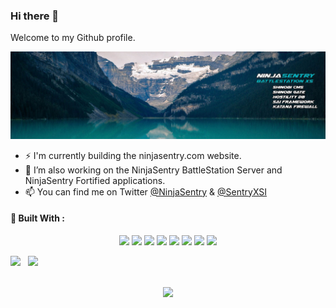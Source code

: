 ### Hi there 👋

Welcome to my Github profile.

![NinjaSentry BattleStation](img/ninjasentry-background-battlestation-xs.jpg)

- ⚡ I'm currently building the ninjasentry.com website.
- 🔭 I’m also working on the NinjaSentry BattleStation Server and NinjaSentry Fortified applications.
- 📫 You can find me on Twitter [@NinjaSentry](https://twitter.com/NinjaSentry) & [@SentryXSI](https://twitter.com/SentryXSI)


#### :jack_o_lantern: Built With :

<p align="center">
<img src="https://cdn.jsdelivr.net/gh/devicons/devicon/icons/php/php-plain.svg" height="65" />
<img src="https://cdn.jsdelivr.net/gh/devicons/devicon/icons/phpstorm/phpstorm-plain.svg" height="65" />
<img src="https://cdn.jsdelivr.net/gh/devicons/devicon/icons/javascript/javascript-original.svg" height="65" />
<img src="https://cdn.jsdelivr.net/gh/devicons/devicon/icons/html5/html5-original.svg" height="65" />
<img src="https://cdn.jsdelivr.net/gh/devicons/devicon/icons/css3/css3-original.svg" height="65" />
<img src="https://cdn.jsdelivr.net/gh/devicons/devicon/icons/fedora/fedora-original.svg" height="65" />
<img src="https://cdn.jsdelivr.net/gh/devicons/devicon/icons/git/git-original.svg" height="65" />
<img src="https://cdn.jsdelivr.net/gh/devicons/devicon/icons/firefox/firefox-plain.svg" height="65" />
</p>

<div class="container">

<img style="height: auto; width: 55%;" class="img" src="https://github-readme-stats.vercel.app/api?username=michaelsentry&show_icons=true&theme=github_dark&include_all_commits=true&count_private=true&show_icons=true&line_height=20&hide_border=true" />
&nbsp;
<img style="height: auto; width: 40%;" class="img" src="https://github-readme-stats.vercel.app/api/top-langs/?username=michaelsentry&theme=github_dark&layout=compact&langs_count=4&hide_border=true" /></div>

</div>

<p align="center">
<br />
<img src="https://github-readme-streak-stats.herokuapp.com/?user=michaelsentry&theme=github-dark-blue"/>
</p>

<!--
**MichaelSentry/michaelsentry** is a ✨ _special_ ✨ repository because its `README.md` (this file) appears on your GitHub profile.

Here are some ideas to get you started:

- 🔭 I’m currently working on ...
- 🌱 I’m currently learning ...
- 👯 I’m looking to collaborate on ...
- 🤔 I’m looking for help with ...
- 💬 Ask me about ...
- 📫 How to reach me: ...
- 😄 Pronouns: ...
- ⚡ Fun fact: ...
-->
